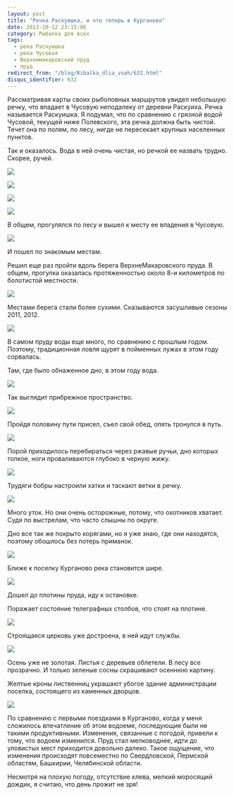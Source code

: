 ```yaml
---
layout: post
title: "Речка Раскуишка, и что теперь в Курганово"
date: 2013-10-12 23:15:06
category: Рыбалка для всех
tags:
  - река Раскуишка
  - река Чусовая
  - Верхнемакаровский пруд
  - пруд
redirect_from: "/blog/Ribalka_dlia_vseh/632.html"
disqus_identifier: 632
---
```

Рассматривая карты своих рыболовных маршрутов увидел небольшую речку,
что впадает в Чусовую неподалеку от деревни Раскуиха. Речка называется
Раскуишка. Я подумал, что по сравнению с грязной водой Чусовой, текущей
ниже Полевского, эта речка должна быть чистой. Течет она по полям, по
лесу, нигде не пересекает крупных населенных пунктов.

Так и оказалось. Вода в ней очень чистая, но речкой ее назвать трудно.
Скорее, ручей.

![](http://fishingguru.ru/uploads/images/00/00/01/2013/10/12/1f99be.jpg)

![](http://fishingguru.ru/uploads/images/00/00/01/2013/10/12/710afe.jpg)

![](http://fishingguru.ru/uploads/images/00/00/01/2013/10/12/8566c0.jpg)

![](http://fishingguru.ru/uploads/images/00/00/01/2013/10/12/8c546f.jpg)

В общем, прогулялся по лесу и вышел к месту ее впадения в Чусовую.

![](http://fishingguru.ru/uploads/images/00/00/01/2013/10/12/a7e84c.jpg)

И пошел по знакомым местам.

Решил еще раз пройти вдоль берега ВерхнеМакаровского пруда. В общем,
прогулка оказалась протяженностью около 8-и километров по болотистой
местности.

![](http://fishingguru.ru/uploads/images/00/00/01/2013/10/12/38d74c.jpg)

Местами берега стали более сухими. Сказываются засушливые сезоны 2011,
2012.

![](http://fishingguru.ru/uploads/images/00/00/01/2013/10/12/182802.jpg)

В самом пруду воды еще много, по сравнению с прошлым годом. Поэтому,
традиционная ловля щурят в пойменных лужах в этом году сорвалась.

Там, где было обнаженное дно, в этом году вода.

![](http://fishingguru.ru/uploads/images/00/00/01/2013/10/12/f7695a.jpg)

Так выглядит прибрежное пространство.

![](http://fishingguru.ru/uploads/images/00/00/01/2013/10/12/c5385e.jpg)

Пройдя половину пути присел, съел свой обед, опять тронулся в путь.

![](http://fishingguru.ru/uploads/images/00/00/01/2013/10/12/c01a1f.jpg)

Порой приходилось перебираться через ржавые ручьи, дно которых топкое,
ноги проваливаются глубоко в черную жижу.

![](http://fishingguru.ru/uploads/images/00/00/01/2013/10/12/70c303.jpg)

Трудяги бобры настроили хатки и таскают ветки в речку.

![](http://fishingguru.ru/uploads/images/00/00/01/2013/10/12/ba7d09.jpg)

Много уток. Но они очень осторожные, потому, что охотников хватает. Судя
по выстрелам, что часто слышны по округе.

Дно все так же покрыто корягами, но я уже знаю, где они находятся,
поэтому обошлось без потерь приманок.

![](http://fishingguru.ru/uploads/images/00/00/01/2013/10/12/0b5410.jpg)

Ближе к поселку Курганово река становится шире.

![](http://fishingguru.ru/uploads/images/00/00/01/2013/10/12/120a5f.jpg)

Дошел до плотины пруда, иду к остановке.

Поражает состояние телеграфных столбов, что стоят на плотине.

![](http://fishingguru.ru/uploads/images/00/00/01/2013/10/12/eb44f1.jpg)

Строящаяся церковь уже достроена, в ней идут службы.

![](http://fishingguru.ru/uploads/images/00/00/01/2013/10/12/a687db.jpg)

Осень уже не золотая. Листья с деревьев облетели. В лесу все прозрачно.
И только зеленые сосны скрашивают осеннюю картину.

Желтые кроны лиственниц украшают убогое здание администрации поселка,
состоящего из каменных дворцов.

![](http://fishingguru.ru/uploads/images/00/00/01/2013/10/12/e09e82.jpg)

По сравнению с первыми поездками в Курганово, когда у меня сложилось
впечатление об этом водоеме, последующие были не такими продуктивными.
Изменения, связанные с погодой, привели к тому, что водоем изменился.
Пруд стал мелководнее, идти до уловистых мест приходится довольно
далеко. Такое ощущение, что изменения происходят повсеместно по
Свердловской, Пермской областям, Башкирии, Челябинской области.

Несмотря на плохую погоду, отсутствие клева, мелкий моросящий дождик, я
считаю, что день прожит не зря!
